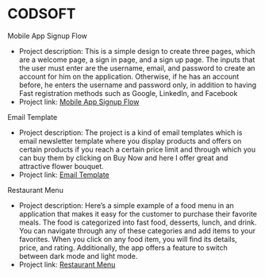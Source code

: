 # CODSOFT
Mobile App Signup Flow
- Project description:
This is a simple design to create three pages, which are a welcome page, a sign in page, and a sign up page.
The inputs that the user must enter are the username, email, and password to create an account for him on the application.
Otherwise, if he has an account before, he enters the username and password only, in addition to having Fast registration methods such as Google, LinkedIn, and Facebook
- Project link:
[Mobile App Signup Flow](https://www.figma.com/design/SEV0ZgOGrMRWhtTuV8LyrO/SignUp-Flow?node-id=0-1&t=hApxcPg7SonlBuqG-1)



Email Template
- Project description:
The project is a kind of email templates which is email newsletter template where you display products and offers on certain products if you reach a certain price limit and through which you can buy them by clicking on Buy Now and here I offer great and attractive flower bouquet.
- Project link:
[Email Template](https://www.figma.com/design/045ByE93My2lRPIEIPCGmp/Email-Templates?node-id=0-1&t=CklMaoIBE3XSLGo5-1)



Restaurant Menu
- Project description:
Here’s a simple example of a food menu in an application that makes it easy for the customer to purchase their favorite meals. The food is categorized into fast food, desserts, lunch, and drink.
You can navigate through any of these categories and add items to your favorites. When you click on any food item, you will find its details, price, and rating. 
Additionally, the app offers a feature to switch between dark mode and light mode.
- Project link:
[Restaurant Menu](https://www.figma.com/design/5lMoSg2IFo0FJtekk9MEMx/Restaurant-Menu-App?node-id=0-1&t=CoZ37sHDeKLE14Pf-1)
